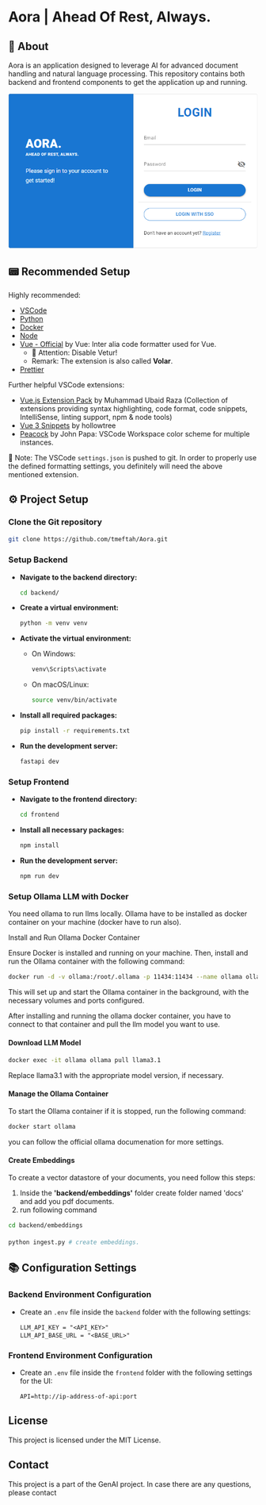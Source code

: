 # Aora | Ahead Of Rest, Always.

## 📜 About

Aora is an application designed to leverage AI for advanced document handling and natural language processing. This repository contains both backend and frontend components to get the application up and running.

![Aora LogIn](./images/aora_login.PNG)

## 📟 Recommended Setup

Highly recommended:

- [VSCode](https://code.visualstudio.com/)
- [Python](https://www.python.org/downloads/)
- [Docker](https://www.docker.com/get-started)
- [Node](https://nodejs.org/en/download/package-manager)
- [Vue - Official](https://marketplace.visualstudio.com/items?itemName=Vue.volar) by Vue: Inter alia code formatter used for Vue.
  - 🛑 Attention: Disable Vetur!
  - Remark: The extension is also called **Volar**.
- [Prettier](https://marketplace.visualstudio.com/items?itemName=esbenp.prettier-vscode)

Further helpful VSCode extensions:

- [Vue.js Extension Pack](https://marketplace.visualstudio.com/items?itemName=mubaidr.vuejs-extension-pack) by Muhammad Ubaid Raza (Collection of extensions providing syntax highlighting, code format, code snippets, IntelliSense, linting support, npm & node tools)
- [Vue 3 Snippets](https://marketplace.visualstudio.com/items?itemName=hollowtree.vue-snippets) by hollowtree
- [Peacock](https://marketplace.visualstudio.com/items?itemName=johnpapa.vscode-peacock) by John Papa: VSCode Workspace color scheme for multiple instances.

📑 Note: The VSCode `settings.json` is pushed to git. In order to properly use the defined formatting settings, you definitely will need the above mentioned extension.

## ⚙ Project Setup

### Clone the Git repository

```sh
git clone https://github.com/tmeftah/Aora.git
```

### Setup Backend

- **Navigate to the backend directory:**

  ```bash
  cd backend/
  ```

- **Create a virtual environment:**

  ```bash
  python -m venv venv
  ```

- **Activate the virtual environment:**

  - On Windows:
    ```bash
    venv\Scripts\activate
    ```
  - On macOS/Linux:
    ```bash
    source venv/bin/activate
    ```

- **Install all required packages:**

  ```bash
  pip install -r requirements.txt
  ```

- **Run the development server:**

  ```bash
  fastapi dev
  ```

### Setup Frontend

- **Navigate to the frontend directory:**

  ```bash
  cd frontend
  ```

- **Install all necessary packages:**

  ```bash
  npm install
  ```

- **Run the development server:**

  ```bash
  npm run dev
  ```

### Setup Ollama LLM with Docker

You need ollama to run llms locally. Ollama have to be installed as docker container on your machine (docker have to run also).

Install and Run Ollama Docker Container

Ensure Docker is installed and running on your machine. Then, install and run the Ollama container with the following command:

```bash
docker run -d -v ollama:/root/.ollama -p 11434:11434 --name ollama ollama/ollama
```

This will set up and start the Ollama container in the background, with the necessary volumes and ports configured.

After installing and running the ollama docker container, you have to connect to that container and pull the llm model you want to use.

#### Download LLM Model

```bash
docker exec -it ollama ollama pull llama3.1
```

Replace llama3.1 with the appropriate model version, if necessary.

#### Manage the Ollama Container

To start the Ollama container if it is stopped, run the following command:

```bash
docker start ollama
```

you can follow the official ollama documenation for more settings.

#### Create Embeddings

To create a vector datastore of your documents, you need follow this steps:

1.  Inside the **'backend/embeddings'** folder create folder named 'docs' and add you pdf documents.
2.  run following command

```bash
cd backend/embeddings

python ingest.py # create embeddings.

```

## 📚 Configuration Settings

### Backend Environment Configuration

- Create an `.env` file inside the `backend` folder with the following settings:

  ```env
  LLM_API_KEY = "<API_KEY>"
  LLM_API_BASE_URL = "<BASE_URL>"

  ```

### Frontend Environment Configuration

- Create an `.env` file inside the `frontend` folder with the following settings for the UI:

  ```env
  API=http://ip-address-of-api:port
  ```

## License

This project is licensed under the MIT License.

## Contact

This project is a part of the GenAI project. In case there are any questions, please contact

